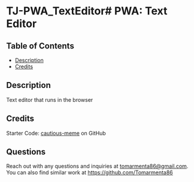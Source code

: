 # TJ-PWA_TextEditor# PWA: Text Editor

## Table of Contents

- [Description](#description)
- [Credits](#credits)


## Description

Text editor that runs in the browser

## Credits
Starter Code: [cautious-meme](https://github.com/coding-boot-camp/cautious-meme) on GitHub

## Questions

Reach out with any questions and inquiries at tomarmenta86@gmail.com. You can also find similar work at https://github.com/Tomarmenta86
